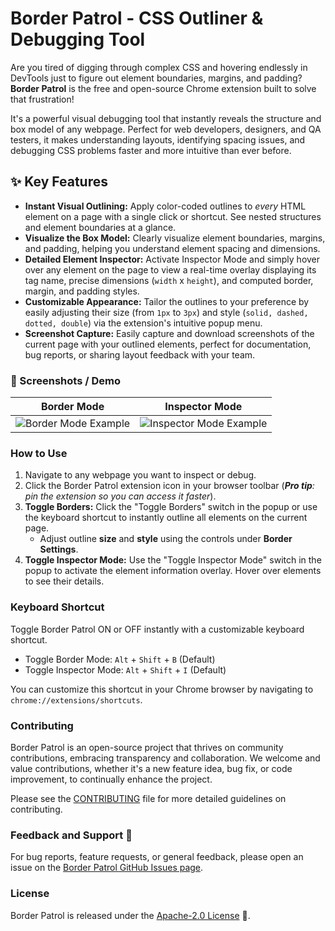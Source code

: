 # Border Patrol - CSS Outliner & Debugging Tool

Are you tired of digging through complex CSS and hovering endlessly in DevTools just to figure out element boundaries, margins, and padding? **Border Patrol** is the free and open-source Chrome extension built to solve that frustration!

It's a powerful visual debugging tool that instantly reveals the structure and box model of any webpage. Perfect for web developers, designers, and QA testers, it makes understanding layouts, identifying spacing issues, and debugging CSS problems faster and more intuitive than ever before.

## ✨ Key Features

- **Instant Visual Outlining:** Apply color-coded outlines to _every_ HTML element on a page with a single click or shortcut. See nested structures and element boundaries at a glance.
- **Visualize the Box Model:** Clearly visualize element boundaries, margins, and padding, helping you understand element spacing and dimensions.
- **Detailed Element Inspector:** Activate Inspector Mode and simply hover over any element on the page to view a real-time overlay displaying its tag name, precise dimensions (`width` x `height`), and computed border, margin, and padding styles.
- **Customizable Appearance:** Tailor the outlines to your preference by easily adjusting their size (from `1px` to `3px`) and style (`solid, dashed, dotted, double`) via the extension's intuitive popup menu.
- **Screenshot Capture:** Easily capture and download screenshots of the current page with your outlined elements, perfect for documentation, bug reports, or sharing layout feedback with your team.

### 📸 Screenshots / Demo

|                                               Border Mode                                               |                                               Inspector Mode                                               |
| :-----------------------------------------------------------------------------------------------------: | :--------------------------------------------------------------------------------------------------------: |
| ![Border Mode Example](https://github.com/user-attachments/assets/9f4be5bf-344b-4ce1-999c-c7078b1b807c) | ![Inspector Mode Example](https://github.com/user-attachments/assets/c72c259b-8638-4ad0-a12b-0d2938d92679) |

### How to Use

1.  Navigate to any webpage you want to inspect or debug.
2.  Click the Border Patrol extension icon in your browser toolbar (_**Pro tip**: pin the extension so you can access it faster_).
3.  **Toggle Borders:** Click the "Toggle Borders" switch in the popup or use the keyboard shortcut to instantly outline all elements on the current page.
    - Adjust outline **size** and **style** using the controls under **Border Settings**.
4.  **Toggle Inspector Mode:** Use the "Toggle Inspector Mode" switch in the popup to activate the element information overlay. Hover over elements to see their details.

### Keyboard Shortcut

Toggle Border Patrol ON or OFF instantly with a customizable keyboard shortcut.

- Toggle Border Mode: `Alt` + `Shift` + `B` (Default)
- Toggle Inspector Mode: `Alt` + `Shift` + `I` (Default)

You can customize this shortcut in your Chrome browser by navigating to `chrome://extensions/shortcuts`.

### Contributing

Border Patrol is an open-source project that thrives on community contributions, embracing transparency and collaboration. We welcome and value contributions, whether it's a new feature idea, bug fix, or code improvement, to continually enhance the project.

Please see the [CONTRIBUTING](CONTRIBUTING.md) file for more detailed guidelines on contributing.

### Feedback and Support 💬

For bug reports, feature requests, or general feedback, please open an issue on the [Border Patrol GitHub Issues page](https://github.com/craigsavage/border-patrol/issues).

### License

Border Patrol is released under the [Apache-2.0 License](https://github.com/craigsavage/border-patrol/blob/main/LICENSE) 📄.
